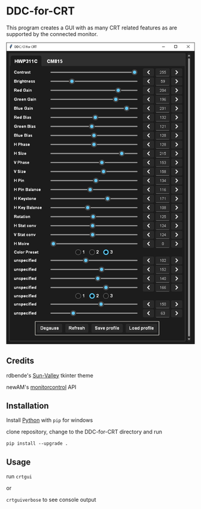 # DDC-for-CRT

This program creates a GUI with as many CRT related features as are supported by the connected monitor.

![Screenshot of DDC GUI](assets/screenshot.PNG)

## Credits
rdbende's [Sun-Valley](https://github.com/rdbende/Sun-Valley-ttk-theme) tkinter theme

newAM's [monitorcontrol](https://github.com/newAM/monitorcontrol) API

## Installation
Install [Python](https://www.python.org/downloads/windows/) with `pip` for windows 

clone repository, change to the DDC-for-CRT directory and run

```
pip install --upgrade .
```

## Usage
run `crtgui` 

or

`crtguiverbose` to see console output
